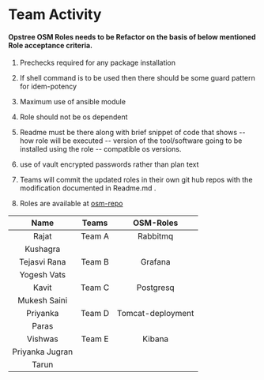 

# Team Activity 


#### Opstree OSM Roles needs to be Refactor on the basis of below mentioned Role acceptance criteria.
1. Prechecks required for any package installation
1. If shell command is to be used then there should be some guard pattern for idem-potency
1. Maximum use of ansible module
1. Role should not be os dependent
1. Readme must be there along with brief snippet of code that shows 
-- how role will be executed 
-- version of the tool/software going to be installed using the role
-- compatible os versions. 
1. use of vault encrypted passwords rather than plan text
1. Teams will commit the updated roles in their own git hub repos with the modification documented in Readme.md . 

1. Roles are available at  [osm-repo](https://github.com/opstree-ansible)  


|       Name      |  Teams | OSM-Roles         |
|:---------------:|:------:|:-----------------:|
|      Rajat      | Team A |   Rabbitmq        |
|    Kushagra     |        |                   |
|   Tejasvi Rana  | Team B |   Grafana         |
|   Yogesh Vats   |        |                   |
|      Kavit      | Team C |   Postgresq       |
|   Mukesh Saini  |        |                   |
|     Priyanka    | Team D | Tomcat-deployment |              |
|      Paras      |        |                   |
|     Vishwas     | Team E |   Kibana          |
| Priyanka Jugran |        |                   |
|      Tarun      |        |                   |
